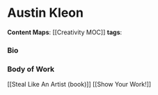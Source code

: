 # Austin Kleon


**Content Maps**: [[Creativity MOC]]
**tags**: 


### Bio



### Body of Work
[[Steal Like An Artist (book)]]
[[Show Your Work!]]






